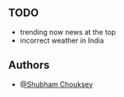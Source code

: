 ## TODO 

* trending now news at the top  
* incorrect weather in India








## Authors

- [@Shubham Chouksey](https://github.com/ShubhamChouksey123)
